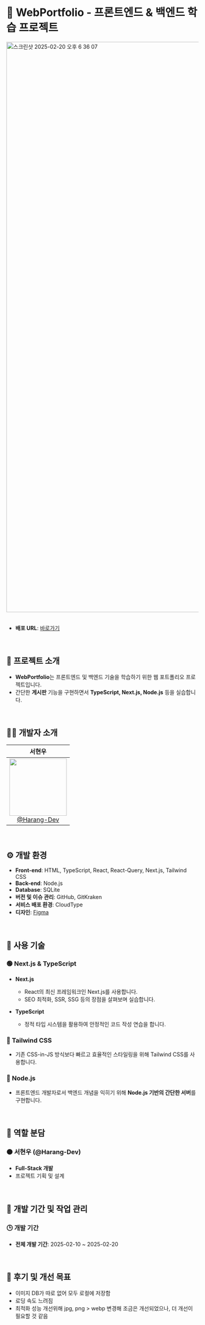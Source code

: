 # 📖 WebPortfolio - 프론트엔드 & 백엔드 학습 프로젝트  


<img width="1493" alt="스크린샷 2025-02-20 오후 6 36 07" src="https://github.com/user-attachments/assets/3a347cc3-514d-4c3e-84dc-2fc84e3e1b08" />

<br>
<br>


- **배포 URL**: [바로가기](https://port-next-webportfolio-front-m61t9knhb5c1f236.sel4.cloudtype.app/)

<br>

## 📌 프로젝트 소개  

- **WebPortfolio**는 프론트엔드 및 백엔드 기술을 학습하기 위한 웹 포트폴리오 프로젝트입니다.
- 간단한 **게시판** 기능을 구현하면서 **TypeScript, Next.js, Node.js** 등을 실습합니다.

<br>

## 👨‍💻 개발자 소개  

<div align="center">

| **서현우** |
| :------: |
| [<img src="https://avatars.githubusercontent.com/u/90229940?v=4" height=150 width=150> <br/> @Harang-Dev](https://github.com/Harang-Dev) |

</div>

<br>

## ⚙️ 개발 환경  

- **Front-end**: HTML, TypeScript, React, React-Query, Next.js, Tailwind CSS
- **Back-end**: Node.js
- **Database**: SQLite
- **버전 및 이슈 관리**: GitHub, GitKraken
- **서비스 배포 환경**: CloudType  
- **디자인**: [Figma](https://www.figma.com/design/vQCejWjuFkKRjTkTsWMS2c/%EC%9B%B9-%ED%8F%AC%ED%8A%B8%ED%8F%B4%EB%A6%AC%EC%98%A4?node-id=27-2&t=g0H60bnJYcolpinF-1)  

<br>

## 🚀 사용 기술  

### 🟢 Next.js & TypeScript  

- **Next.js**  
  - React의 최신 프레임워크인 Next.js를 사용합니다.
  - SEO 최적화, SSR, SSG 등의 장점을 살펴보며 실습합니다.

- **TypeScript**  
  - 정적 타입 시스템을 활용하여 안정적인 코드 작성 연습을 합니다.

### 🔵 Tailwind CSS

- 기존 CSS-in-JS 방식보다 빠르고 효율적인 스타일링을 위해 Tailwind CSS를 사용합니다.

### 🔵 Node.js

- 프론트엔드 개발자로서 백엔드 개념을 익히기 위해 **Node.js 기반의 간단한 서버**를 구현합니다.

<br>

## 📌 역할 분담  

### 🟠 **서현우 (@Harang-Dev)**  

- **Full-Stack 개발**
- 프로젝트 기획 및 설계

<br>

## 📅 개발 기간 및 작업 관리  

### 🕒 개발 기간  

- **전체 개발 기간**: 2025-02-10 ~ 2025-02-20
 

<br>

## 🎯 후기 및 개선 목표  

- 이미지 DB가 따로 없어 모두 로컬에 저장함
- 로딩 속도 느려짐
- 최적화 성능 개선위해 jpg, png > webp 변경해 조금은 개선되었으나, 더 개선이 필요할 것 같음
